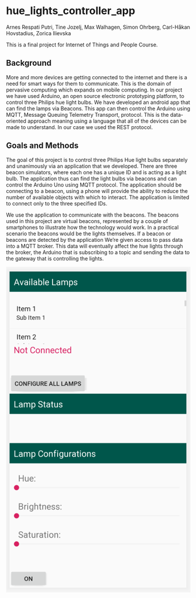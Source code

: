 # hue_lights_controller_app

Arnes Respati Putri, Tine Jozelj, Max Walhagen, Simon Ohrberg, Carl-Håkan Hovstadius, Zorica Ilievska

This is a final project for Internet of Things and People Course.

## Background

More and more devices are getting connected to the internet and there is a need for smart ways for them to communicate. This is the domain of pervasive computing which expands on mobile computing. In our project we have used Arduino, an open source  electronic prototyping platform, to control three Philips hue light bulbs. We have developed an android app that can find the lamps via Beacons. This app can then control the Arduino using MQTT, Message Queuing Telemetry Transport, protocol. This is the data-oriented approach meaning using a language that all of the devices can be made to understand. In our case we used the REST protocol. 

## Goals and Methods

The goal of this project is to control three Philips Hue light bulbs separately and unanimously via an application that we developed. There are three beacon simulators, where each one has a unique ID and is acting as a light bulb. The application thus can find the light bulbs via beacons and can control the Arduino Uno using MQTT protocol. The application should be connecting to a beacon, using a phone will provide the ability to reduce the number of available objects with which to interact. The application is limited to connect only to the three specified IDs.

We use the application to communicate with the beacons. The beacons used in this project are virtual beacons, represented by a couple of smartphones to illustrate how the technology would work. In a practical scenario the beacons would be the lights themselves. If a beacon or beacons are detected by the application We’re given access to pass data into a MQTT broker. This data will eventually affect the hue lights through the broker, the Arduino that is subscribing to a topic and sending the data to the gateway that is controlling the lights.

![preview](main_activity.png)
